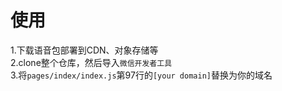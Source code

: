 # 使用
1.下载语音包部署到CDN、对象存储等  
2.clone整个仓库，然后导入`微信开发者工具`  
3.将`pages/index/index.js`第97行的`[your domain]`替换为你的域名  
